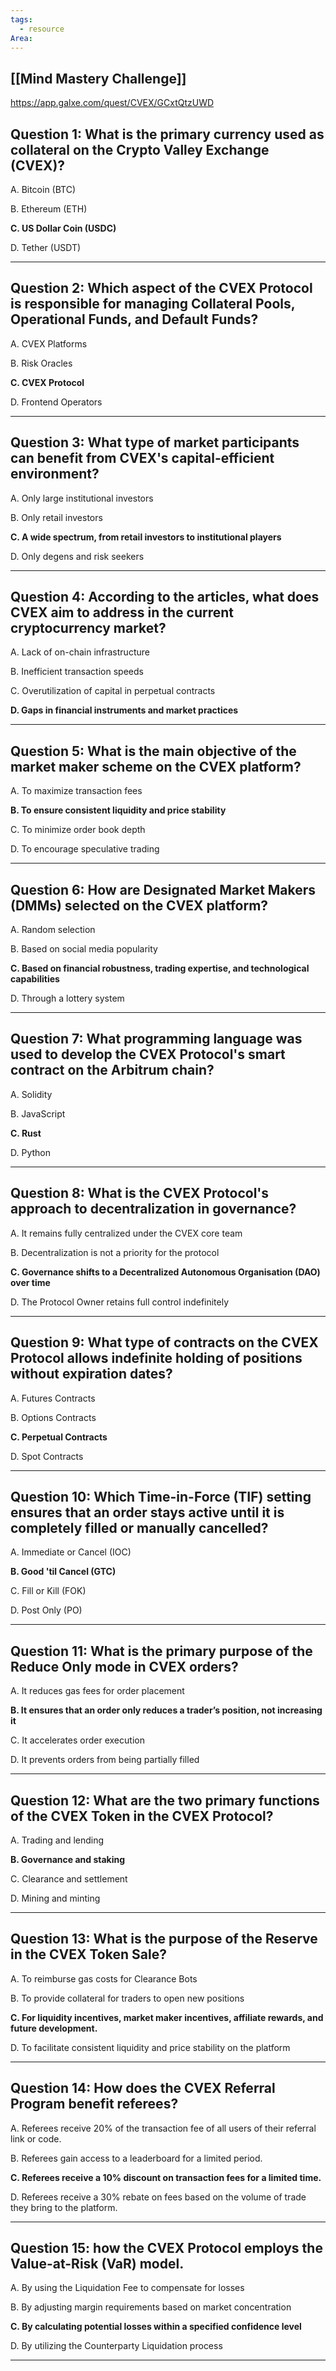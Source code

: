 ```yaml
---
tags:
  - resource
Area:
---
```

## [[Mind Mastery Challenge]]
https://app.galxe.com/quest/CVEX/GCxtQtzUWD

## Question 1: What is the primary currency used as collateral on the Crypto Valley Exchange (CVEX)?

A. Bitcoin (BTC)

B. Ethereum (ETH)

**C. US Dollar Coin (USDC)**

D. Tether (USDT)

---
## Question 2: Which aspect of the CVEX Protocol is responsible for managing Collateral Pools, Operational Funds, and Default Funds?

A. CVEX Platforms

B. Risk Oracles

**C. CVEX Protocol**

D. Frontend Operators

---
## Question 3: What type of market participants can benefit from CVEX's capital-efficient environment?

A. Only large institutional investors

B. Only retail investors

**C. A wide spectrum, from retail investors to institutional players**

D. Only degens and risk seekers

---
## Question 4: According to the articles, what does CVEX aim to address in the current cryptocurrency market?

A. Lack of on-chain infrastructure

B. Inefficient transaction speeds

C. Overutilization of capital in perpetual contracts

**D. Gaps in financial instruments and market practices**

---
## Question 5: What is the main objective of the market maker scheme on the CVEX platform?

A. To maximize transaction fees

**B. To ensure consistent liquidity and price stability**

C. To minimize order book depth

D. To encourage speculative trading

---
## Question 6: How are Designated Market Makers (DMMs) selected on the CVEX platform?

A. Random selection

B. Based on social media popularity

**C. Based on financial robustness, trading expertise, and technological capabilities**

D. Through a lottery system

---
## Question 7: What programming language was used to develop the CVEX Protocol's smart contract on the Arbitrum chain?

A. Solidity

B. JavaScript

**C. Rust**

D. Python

---
## Question 8: What is the CVEX Protocol's approach to decentralization in governance?

A. It remains fully centralized under the CVEX core team

B. Decentralization is not a priority for the protocol

**C. Governance shifts to a Decentralized Autonomous Organisation (DAO) over time**

D. The Protocol Owner retains full control indefinitely

---
## Question 9: What type of contracts on the CVEX Protocol allows indefinite holding of positions without expiration dates?

A. Futures Contracts

B. Options Contracts

**C. Perpetual Contracts**

D. Spot Contracts

---
## Question 10: Which Time-in-Force (TIF) setting ensures that an order stays active until it is completely filled or manually cancelled?

A. Immediate or Cancel (IOC)

**B. Good 'til Cancel (GTC)**

C. Fill or Kill (FOK)

D. Post Only (PO)

---
## Question 11: What is the primary purpose of the Reduce Only mode in CVEX orders?

A. It reduces gas fees for order placement

**B. It ensures that an order only reduces a trader’s position, not increasing it**

C. It accelerates order execution

D. It prevents orders from being partially filled

---
## Question 12: What are the two primary functions of the CVEX Token in the CVEX Protocol?

A. Trading and lending

**B. Governance and staking**

C. Clearance and settlement

D. Mining and minting

---
## Question 13: What is the purpose of the Reserve in the CVEX Token Sale?

A. To reimburse gas costs for Clearance Bots

B. To provide collateral for traders to open new positions

**C. For liquidity incentives, market maker incentives, affiliate rewards, and future development.**

D. To facilitate consistent liquidity and price stability on the platform

---
## Question 14: How does the CVEX Referral Program benefit referees?

A. Referees receive 20% of the transaction fee of all users of their referral link or code.

B. Referees gain access to a leaderboard for a limited period.

**C. Referees receive a 10% discount on transaction fees for a limited time.**

D. Referees receive a 30% rebate on fees based on the volume of trade they bring to the platform.

---
## Question 15: how the CVEX Protocol employs the Value-at-Risk (VaR) model.

A. By using the Liquidation Fee to compensate for losses

B. By adjusting margin requirements based on market concentration

**C. By calculating potential losses within a specified confidence level**

D. By utilizing the Counterparty Liquidation process

---
